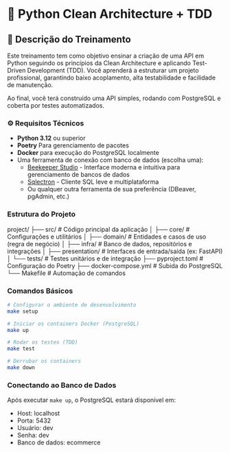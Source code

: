 # 🐍 Python Clean Architecture + TDD

## 📌 Descrição do Treinamento

Este treinamento tem como objetivo ensinar a criação de uma API em Python seguindo os princípios da Clean Architecture e aplicando Test-Driven Development (TDD).
Você aprenderá a estruturar um projeto profissional, garantindo baixo acoplamento, alta testabilidade e facilidade de manutenção.

Ao final, você terá construído uma API simples, rodando com PostgreSQL e coberta por testes automatizados.

### ⚙️ Requisitos Técnicos

- **Python 3.12** ou superior
- **Poetry** Para gerenciamento de pacotes
- **Docker** para execução do PostgreSQL localmente
- Uma ferramenta de conexão com banco de dados (escolha uma):
  - [Beekeeper Studio](https://www.beekeeperstudio.io/) - Interface moderna e intuitiva para gerenciamento de bancos de dados
  - [Sqlectron](https://sqlectron.github.io/) - Cliente SQL leve e multiplataforma
  - Ou qualquer outra ferramenta de sua preferência (DBeaver, pgAdmin, etc.)

### Estrutura do Projeto

project/
├── src/                   # Código principal da aplicação
│   ├── core/              # Configurações e utilitários
│   ├── domain/            # Entidades e casos de uso (regra de negócio)
│   ├── infra/             # Banco de dados, repositórios e integrações 
│   ├── presentation/      # Interfaces de entrada/saída (ex: FastAPI)
│   └── tests/             # Testes unitários e de integração
├── pyproject.toml         # Configuração do Poetry
├── docker-compose.yml     # Subida do PostgreSQL
└── Makefile               # Automação de comandos

### Comandos Básicos

```bash
# Configurar o ambiente de desenvolvimento
make setup

# Iniciar os containers Docker (PostgreSQL)
make up

# Rodar os testes (TDD)
make test

# Derrubar os containers
make down
```

### Conectando ao Banco de Dados

Após executar `make up`, o PostgreSQL estará disponível em:
- Host: localhost
- Porta: 5432
- Usuário: dev
- Senha: dev
- Banco de dados: ecommerce